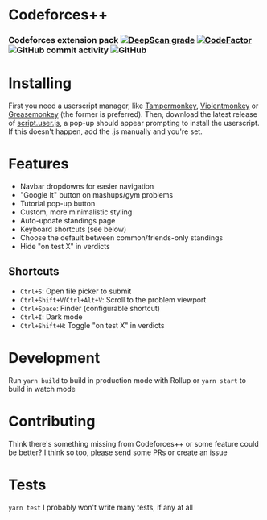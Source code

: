 
# Codeforces++
### Codeforces extension pack [![DeepScan grade](https://deepscan.io/api/teams/7211/projects/9332/branches/120125/badge/grade.svg)](https://deepscan.io/dashboard#view=project&tid=7211&pid=9332&bid=120125) [![CodeFactor](https://www.codefactor.io/repository/github/leoriether/codeforcespp/badge)](https://www.codefactor.io/repository/github/leoriether/codeforcespp) ![GitHub commit activity](https://img.shields.io/github/commit-activity/m/LeoRiether/CodeforcesPP) ![GitHub](https://img.shields.io/github/license/LeoRiether/CodeforcesPP)

# Installing
First you need a userscript manager, like [Tampermonkey](https://www.tampermonkey.net), [Violentmonkey](https://violentmonkey.github.io) or [Greasemonkey](https://addons.mozilla.org/en-US/firefox/addon/greasemonkey/) (the former is preferred). Then, download the latest release of [script.user.js](https://github.com/LeoRiether/CodeforcesPP/releases/latest/download/script.user.js), a pop-up should appear prompting to install the userscript. If this doesn't happen, add the .js manually and you're set.

# Features
+ Navbar dropdowns for easier navigation
+ "Google It" button on mashups/gym problems
+ Tutorial pop-up button
+ Custom, more minimalistic styling
+ Auto-update standings page
+ Keyboard shortcuts (see below)
+ Choose the default between common/friends-only standings
+ Hide "on test X" in verdicts

## Shortcuts
+ `Ctrl+S`: Open file picker to submit
+ `Ctrl+Shift+V`/`Ctrl+Alt+V`: Scroll to the problem viewport
+ `Ctrl+Space`: Finder (configurable shortcut)
+ `Ctrl+I`: Dark mode
+ `Ctrl+Shift+H`: Toggle "on test X" in verdicts

# Development
Run `yarn build` to build in production mode with Rollup or `yarn start` to build in watch mode

# Contributing
Think there's something missing from Codeforces++ or some feature could be better? I think so too, please send some PRs or create an issue

# Tests
`yarn test`
I probably won't write many tests, if any at all
